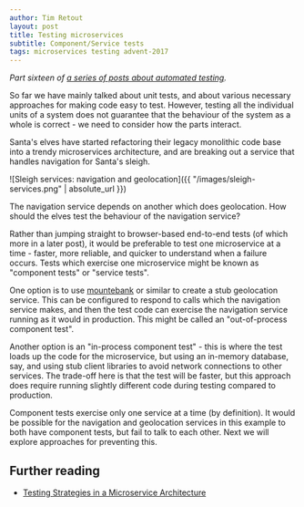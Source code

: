 ```yaml
---
author: Tim Retout
layout: post
title: Testing microservices
subtitle: Component/Service tests
tags: microservices testing advent-2017
---
```


*Part sixteen of [a series of posts about automated
 testing](http://tech-blog.cv-library.co.uk/tags/#advent-2017-ref).*

So far we have mainly talked about unit tests, and about various
necessary approaches for making code easy to test.  However, testing
all the individual units of a system does not guarantee that the
behaviour of the system as a whole is correct - we need to consider
how the parts interact.

Santa's elves have started refactoring their legacy monolithic code
base into a trendy microservices architecture, and are breaking out a
service that handles navigation for Santa's sleigh.

![Sleigh services: navigation and geolocation]({{ "/images/sleigh-services.png" | absolute_url }})

The navigation service depends on another which does geolocation.  How
should the elves test the behaviour of the navigation service?

Rather than jumping straight to browser-based end-to-end tests (of
which more in a later post), it would be preferable to test one
microservice at a time - faster, more reliable, and quicker to
understand when a failure occurs.  Tests which exercise one
microservice might be known as "component tests" or "service tests".

One option is to use [mountebank](http://www.mbtest.org/) or similar
to create a stub geolocation service.  This can be configured to
respond to calls which the navigation service makes, and then the test
code can exercise the navigation service running as it would in
production.  This might be called an "out-of-process component test".

Another option is an "in-process component test" - this is where the
test loads up the code for the microservice, but using an in-memory
database, say, and using stub client libraries to avoid network
connections to other services.  The trade-off here is that the test
will be faster, but this approach does require running slightly
different code during testing compared to production.

Component tests exercise only one service at a time (by definition).
It would be possible for the navigation and geolocation services in
this example to both have component tests, but fail to talk to each
other.  Next we will explore approaches for preventing this.

## Further reading

- [Testing Strategies in a Microservice Architecture](https://martinfowler.com/articles/microservice-testing/)

